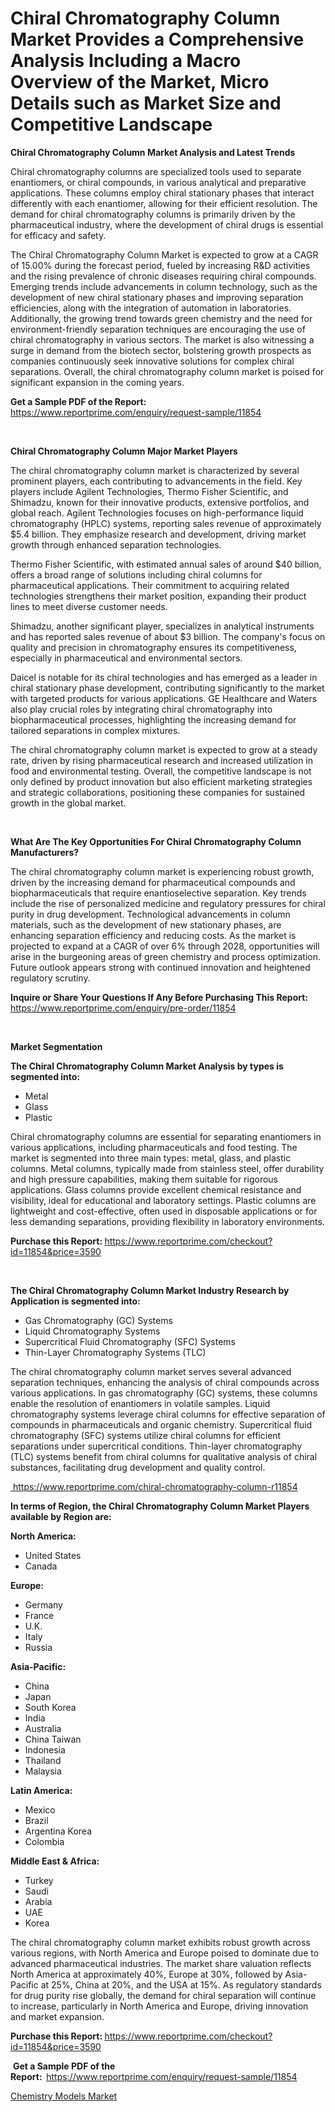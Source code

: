 <p><h1>Chiral Chromatography Column Market Provides a Comprehensive Analysis Including a Macro Overview of the Market, Micro Details such as Market Size and Competitive Landscape</h1></p><p><strong>Chiral Chromatography Column Market Analysis and Latest Trends</strong></p>
<p><p>Chiral chromatography columns are specialized tools used to separate enantiomers, or chiral compounds, in various analytical and preparative applications. These columns employ chiral stationary phases that interact differently with each enantiomer, allowing for their efficient resolution. The demand for chiral chromatography columns is primarily driven by the pharmaceutical industry, where the development of chiral drugs is essential for efficacy and safety.</p><p>The Chiral Chromatography Column Market is expected to grow at a CAGR of 15.00% during the forecast period, fueled by increasing R&D activities and the rising prevalence of chronic diseases requiring chiral compounds. Emerging trends include advancements in column technology, such as the development of new chiral stationary phases and improving separation efficiencies, along with the integration of automation in laboratories. Additionally, the growing trend towards green chemistry and the need for environment-friendly separation techniques are encouraging the use of chiral chromatography in various sectors. The market is also witnessing a surge in demand from the biotech sector, bolstering growth prospects as companies continuously seek innovative solutions for complex chiral separations. Overall, the chiral chromatography column market is poised for significant expansion in the coming years.</p></p>
<p><strong>Get a Sample PDF of the Report:&nbsp;</strong> <a href="https://www.reportprime.com/enquiry/request-sample/11854?utm_campaign=2643&utm_medium=2&utm_source=Github&utm_content=ia&utm_term=17032025&utm_id=chiral-chromatography-column">https://www.reportprime.com/enquiry/request-sample/11854</a></p>
<p>&nbsp;</p>
<p><strong>Chiral Chromatography Column Major Market Players</strong></p>
<p><p>The chiral chromatography column market is characterized by several prominent players, each contributing to advancements in the field. Key players include Agilent Technologies, Thermo Fisher Scientific, and Shimadzu, known for their innovative products, extensive portfolios, and global reach. Agilent Technologies focuses on high-performance liquid chromatography (HPLC) systems, reporting sales revenue of approximately $5.4 billion. They emphasize research and development, driving market growth through enhanced separation technologies.</p><p>Thermo Fisher Scientific, with estimated annual sales of around $40 billion, offers a broad range of solutions including chiral columns for pharmaceutical applications. Their commitment to acquiring related technologies strengthens their market position, expanding their product lines to meet diverse customer needs.</p><p>Shimadzu, another significant player, specializes in analytical instruments and has reported sales revenue of about $3 billion. The company's focus on quality and precision in chromatography ensures its competitiveness, especially in pharmaceutical and environmental sectors.</p><p>Daicel is notable for its chiral technologies and has emerged as a leader in chiral stationary phase development, contributing significantly to the market with targeted products for various applications. GE Healthcare and Waters also play crucial roles by integrating chiral chromatography into biopharmaceutical processes, highlighting the increasing demand for tailored separations in complex mixtures.</p><p>The chiral chromatography column market is expected to grow at a steady rate, driven by rising pharmaceutical research and increased utilization in food and environmental testing. Overall, the competitive landscape is not only defined by product innovation but also efficient marketing strategies and strategic collaborations, positioning these companies for sustained growth in the global market.</p></p>
<p>&nbsp;</p>
<p><strong>What Are The Key Opportunities For Chiral Chromatography Column Manufacturers?</strong></p>
<p><p>The chiral chromatography column market is experiencing robust growth, driven by the increasing demand for pharmaceutical compounds and biopharmaceuticals that require enantioselective separation. Key trends include the rise of personalized medicine and regulatory pressures for chiral purity in drug development. Technological advancements in column materials, such as the development of new stationary phases, are enhancing separation efficiency and reducing costs. As the market is projected to expand at a CAGR of over 6% through 2028, opportunities will arise in the burgeoning areas of green chemistry and process optimization. Future outlook appears strong with continued innovation and heightened regulatory scrutiny.</p></p>
<p><strong>Inquire or Share Your Questions If Any Before Purchasing This Report:</strong> <a href="https://www.reportprime.com/enquiry/pre-order/11854?utm_campaign=2643&utm_medium=2&utm_source=Github&utm_content=ia&utm_term=17032025&utm_id=chiral-chromatography-column">https://www.reportprime.com/enquiry/pre-order/11854</a></p>
<p>&nbsp;</p>
<p><strong>Market Segmentation</strong></p>
<p><strong>The Chiral Chromatography Column Market Analysis by types is segmented into:</strong></p>
<p><ul><li>Metal</li><li>Glass</li><li>Plastic</li></ul></p>
<p><p>Chiral chromatography columns are essential for separating enantiomers in various applications, including pharmaceuticals and food testing. The market is segmented into three main types: metal, glass, and plastic columns. Metal columns, typically made from stainless steel, offer durability and high pressure capabilities, making them suitable for rigorous applications. Glass columns provide excellent chemical resistance and visibility, ideal for educational and laboratory settings. Plastic columns are lightweight and cost-effective, often used in disposable applications or for less demanding separations, providing flexibility in laboratory environments.</p></p>
<p><strong>Purchase this Report:&nbsp;</strong><a href="https://www.reportprime.com/checkout?id=11854&price=3590&utm_campaign=2643&utm_medium=2&utm_source=Github&utm_content=ia&utm_term=17032025&utm_id=chiral-chromatography-column">https://www.reportprime.com/checkout?id=11854&price=3590</a></p>
<p>&nbsp;</p>
<p><strong>The Chiral Chromatography Column Market Industry Research by Application is segmented into:</strong></p>
<p><ul><li>Gas Chromatography (GC) Systems</li><li>Liquid Chromatography Systems</li><li>Supercritical Fluid Chromatography (SFC) Systems</li><li>Thin-Layer Chromatography Systems (TLC)</li></ul></p>
<p><p>The chiral chromatography column market serves several advanced separation techniques, enhancing the analysis of chiral compounds across various applications. In gas chromatography (GC) systems, these columns enable the resolution of enantiomers in volatile samples. Liquid chromatography systems leverage chiral columns for effective separation of compounds in pharmaceuticals and organic chemistry. Supercritical fluid chromatography (SFC) systems utilize chiral columns for efficient separations under supercritical conditions. Thin-layer chromatography (TLC) systems benefit from chiral columns for qualitative analysis of chiral substances, facilitating drug development and quality control.</p></p>
<p><a href="https://www.reportprime.com/chiral-chromatography-column-r11854?utm_campaign=2643&utm_medium=2&utm_source=Github&utm_content=ia&utm_term=17032025&utm_id=chiral-chromatography-column">&nbsp;https://www.reportprime.com/chiral-chromatography-column-r11854</a></p>
<p><strong>In terms of Region, the Chiral Chromatography Column Market Players available by Region are:</strong></p>
<p>
    <p> <strong> North America: </strong>
        <ul>
            <li>United States</li>
            <li>Canada</li>
        </ul>
        </p> 
    <p> <strong> Europe: </strong>
        <ul>
            <li>Germany</li>
            <li>France</li>
            <li>U.K.</li>
            <li>Italy</li>
            <li>Russia</li>
        </ul>
        </p> 
    <p> <strong> Asia-Pacific: </strong>
        <ul>
            <li>China</li>
            <li>Japan</li>
            <li>South Korea</li>
            <li>India</li>
            <li>Australia</li>
            <li>China Taiwan</li>
            <li>Indonesia</li>
            <li>Thailand</li>
            <li>Malaysia</li>
        </ul>
        </p> 
    <p> <strong> Latin America: </strong>
        <ul>
            <li>Mexico</li>
            <li>Brazil</li>
            <li>Argentina Korea</li>
            <li>Colombia</li>
        </ul>
        </p> 
    <p> <strong> Middle East & Africa: </strong>
        <ul>
            <li>Turkey</li>
            <li>Saudi</li>
            <li>Arabia</li>
            <li>UAE</li>
            <li>Korea</li>
        </ul>
    </p>
    </p>
<p><p>The chiral chromatography column market exhibits robust growth across various regions, with North America and Europe poised to dominate due to advanced pharmaceutical industries. The market share valuation reflects North America at approximately 40%, Europe at 30%, followed by Asia-Pacific at 25%, China at 20%, and the USA at 15%. As regulatory standards for drug purity rise globally, the demand for chiral separation will continue to increase, particularly in North America and Europe, driving innovation and market expansion.</p></p>
<p><strong>Purchase this Report: </strong><a href="https://www.reportprime.com/checkout?id=11854&price=3590&utm_campaign=2643&utm_medium=2&utm_source=Github&utm_content=ia&utm_term=17032025&utm_id=chiral-chromatography-column">https://www.reportprime.com/checkout?id=11854&price=3590</a></p>
<p>&nbsp;<strong>Get a Sample PDF of the Report:&nbsp;&nbsp;</strong><a href="https://www.reportprime.com/enquiry/request-sample/11854?utm_campaign=2643&utm_medium=2&utm_source=Github&utm_content=ia&utm_term=17032025&utm_id=chiral-chromatography-column">https://www.reportprime.com/enquiry/request-sample/11854</a></p>
<p><strong></strong></p>
<p><p><a href="https://github.com/krinerstormy331/Market-Research-Report-List-1/blob/main/chemistry-models-market.md?utm_campaign=2643&utm_medium=2&utm_source=Github&utm_content=ia&utm_term=17032025&utm_id=chiral-chromatography-column">Chemistry Models Market</a></p></p>